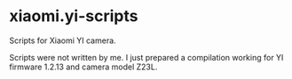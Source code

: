 # xiaomi.yi-scripts
Scripts for Xiaomi YI camera.

Scripts were not written by me. I just prepared a compilation working for YI firmware 1.2.13 and camera model Z23L. 
